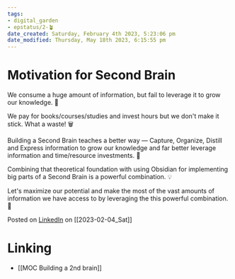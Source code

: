 ```yaml
---
tags: 
- digital_garden
- epstatus/2-🪴
date_created: Saturday, February 4th 2023, 5:23:06 pm
date_modified: Thursday, May 18th 2023, 6:15:55 pm
---
```

# Motivation for Second Brain
We consume a huge amount of information, but fail to leverage it to grow our knowledge. 🤯

We pay for books/courses/studies and invest hours but we don't make it stick. What a waste! 🗑️

Building a Second Brain teaches a better way  — Capture, Organize, Distill and Express information to grow our knowledge and far better leverage information and time/resource investments.  🧠

Combining that theoretical foundation with using Obsidian for implementing big parts of a Second Brain is a powerful combination. 💡

Let's maximize our potential and make the most of the vast amounts of information we have access to by leveraging the this powerful combination. 🚀

Posted on [LinkedIn](https://www.linkedin.com/posts/sebastiankamilli_secondbrain-obsidian-personalgrowth-activity-7027651180814049280-oDwE?utm_source=share&utm_medium=member_desktop) on [[2023-02-04_Sat]]

# Linking
+ [[MOC Building a 2nd brain]]